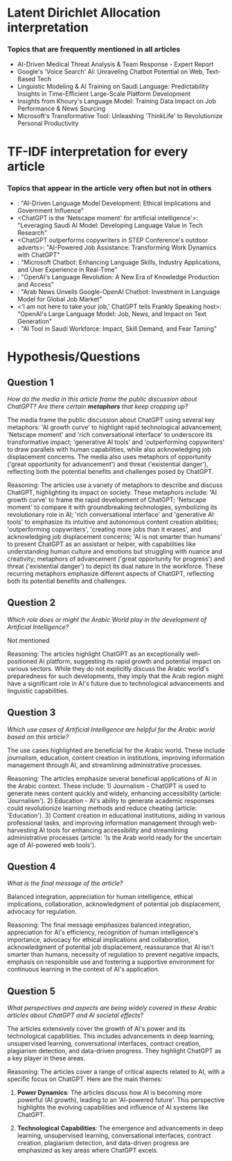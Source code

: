 # Latent Dirichlet Allocation interpretation
### Topics that are frequently mentioned in all articles
- AI-Driven Medical Threat Analysis & Team Response - Expert Report
- Google's 'Voice Search' AI: Unraveling Chatbot Potential on Web, Text-Based Tech
- Linguistic Modeling & AI Training on Saudi Language: Predictability Insights in Time-Efficient Large-Scale Platform Development
- Insights from Khoury's Language Model: Training Data Impact on Job Performance & News Sourcing
- Microsoft's Transformative Tool: Unleashing 'ThinkLife' to Revolutionize Personal Productivity

# TF-IDF interpretation for every article
### Topics that appear in the article very often but not in others
- <ChatGPT AI grows more powerful as we become more predictable>: "AI-Driven Language Model Development: Ethical Implications and Government Influence"
- <ChatGPT is the ‘Netscape moment' for artificial intelligence'>: "Leveraging Saudi AI Model: Developing Language Value in Tech Research"
- <ChatGPT outperforms copywriters in STEP Conference's outdoor adverts>: "AI-Powered Job Assistance: Transforming Work Dynamics with ChatGPT"
- <AI is not smarter than humans>: "Microsoft Chatbot: Enhancing Language Skills, Industry Applications, and User Experience in Real-Time"
- <No need to demonize ChatGPT but AI regulation is a must>: "OpenAI's Language Revolution: A New Era of Knowledge Production and Access"
- <Is the Arab world ready for the uncertain age of AI-powered web tools>: "Arab News Unveils Google-OpenAI Chatbot: Investment in Language Model for Global Job Market"
- <‘I am not here to take your job,' ChatGPT tells Frankly Speaking host>: "OpenAI's Large Language Model: Job, News, and Impact on Text Generation"
- <Will ChatGPT and AI have an impact on Saudi workforce productivity>: "AI Tool in Saudi Workforce: Impact, Skill Demand, and Fear Taming"

# Hypothesis/Questions
## Question 1
*How do the media in this article frame the public discussion about ChatGPT? Are there certain **metaphors** that keep cropping up?*

The media frame the public discussion about ChatGPT using several key metaphors: 'AI growth curve' to highlight rapid technological advancement; 'Netscape moment' and 'rich conversational interface' to underscore its transformative impact; 'generative AI tools' and 'outperforming copywriters' to draw parallels with human capabilities, while also acknowledging job displacement concerns. The media also uses metaphors of opportunity ('great opportunity for advancement') and threat ('existential danger'), reflecting both the potential benefits and challenges posed by ChatGPT.

Reasoning: The articles use a variety of metaphors to describe and discuss ChatGPT, highlighting its impact on society. These metaphors include: 'AI growth curve' to frame the rapid development of ChatGPT; 'Netscape moment' to compare it with groundbreaking technologies, symbolizing its revolutionary role in AI; 'rich conversational interface' and 'generative AI tools' to emphasize its intuitive and autonomous content creation abilities; 'outperforming copywriters', 'creating more jobs than it erases', and acknowledging job displacement concerns; 'AI is not smarter than humans' to present ChatGPT as an assistant or helper, with capabilities like understanding human culture and emotions but struggling with nuance and creativity; metaphors of advancement ('great opportunity for progress') and threat ('existential danger') to depict its dual nature in the workforce. These recurring metaphors emphasize different aspects of ChatGPT, reflecting both its potential benefits and challenges.

## Question 2
*Which role does or might the Arabic World play in the development of Artificial Intelligence?*

Not mentioned

Reasoning: The articles highlight ChatGPT as an exceptionally well-positioned AI platform, suggesting its rapid growth and potential impact on various sectors. While they do not explicitly discuss the Arabic world's preparedness for such developments, they imply that the Arab region might have a significant role in AI's future due to technological advancements and linguistic capabilities.

## Question 3
*Which use cases of Artificial Intelligence are helpful for the Arabic world based on this article?*

The use cases highlighted are beneficial for the Arabic world. These include journalism, education, content creation in institutions, improving information management through AI, and streamlining administrative processes.

Reasoning: The articles emphasize several beneficial applications of AI in the Arabic context. These include: 1) Journalism - ChatGPT is used to generate news content quickly and widely, enhancing accessibility (article: 'Journalism'). 2) Education - AI's ability to generate academic responses could revolutionize learning methods and reduce cheating (article: 'Education'). 3) Content creation in educational institutions, aiding in various professional tasks, and improving information management through web-harvesting AI tools for enhancing accessibility and streamlining administrative processes (article: 'Is the Arab world ready for the uncertain age of AI-powered web tools').

## Question 4
*What is the final message of the article?*

Balanced integration, appreciation for human intelligence, ethical implications, collaboration, acknowledgment of potential job displacement, advocacy for regulation.

Reasoning: The final message emphasizes balanced integration, appreciation for AI's efficiency, recognition of human intelligence's importance, advocacy for ethical implications and collaboration, acknowledgment of potential job displacement, reassurance that AI isn't smarter than humans, necessity of regulation to prevent negative impacts, emphasis on responsible use and fostering a supportive environment for continuous learning in the context of AI's application.

## Question 5
*What perspectives and aspects are being widely covered in these Arabic articles about ChatGPT and AI societal effects?*

The articles extensively cover the growth of AI's power and its technological capabilities. This includes advancements in deep learning, unsupervised learning, conversational interfaces, contract creation, plagiarism detection, and data-driven progress. They highlight ChatGPT as a key player in these areas.

Reasoning: The articles cover a range of critical aspects related to AI, with a specific focus on ChatGPT. Here are the main themes: 

1. **Power Dynamics**: The articles discuss how AI is becoming more powerful (AI growth), leading to an 'AI-powered future'. This perspective highlights the evolving capabilities and influence of AI systems like ChatGPT.

2. **Technological Capabilities**: The emergence and advancements in deep learning, unsupervised learning, conversational interfaces, contract creation, plagiarism detection, and data-driven progress are emphasized as key areas where ChatGPT excels.

